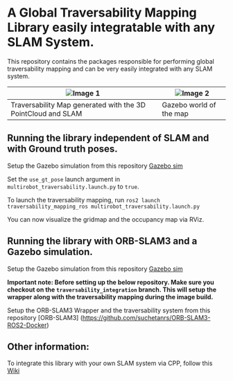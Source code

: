 # A Global Traversability Mapping Library easily integratable with any SLAM System.

This repository contains the packages responsible for performing global traversability mapping and can be very easily integrated with any SLAM system.

| ![Image 1](images/traversability_map.gif) | ![Image 2](images/gazebo.gif) |
|-------------------------|-------------------------|
| Traversability Map generated with the 3D PointCloud and SLAM | Gazebo world of the map|

## Running the library independent of SLAM and with Ground truth poses.

Setup the Gazebo simulation from this repository [Gazebo sim](https://github.com/suchetanrs/gz-sim-environment)

Set the ```use_gt_pose``` launch argument in ```multirobot_traversability.launch.py``` to ```true```.

To launch the traversability mapping, run ```ros2 launch traversability_mapping_ros multirobot_traversability.launch.py```

You can now visualize the gridmap and the occupancy map via RViz.

## Running the library with ORB-SLAM3 and a Gazebo simulation.

Setup the Gazebo simulation from this repository [Gazebo sim](https://github.com/suchetanrs/gz-sim-environment)

**Important note: Before setting up the below repository. Make sure you checkout on the ```traversability_integration``` branch. This will setup the wrapper along with the traversability mapping during the image build.**

Setup the ORB-SLAM3 Wrapper and the traversability system from this repository [ORB-SLAM3] (https://github.com/suchetanrs/ORB-SLAM3-ROS2-Docker)

## Other information:

To integrate this library with your own SLAM system via CPP, follow this [Wiki](https://github.com/suchetanrs/traversability_mapping/wiki/Integrating-with-your-own-SLAM-System.)